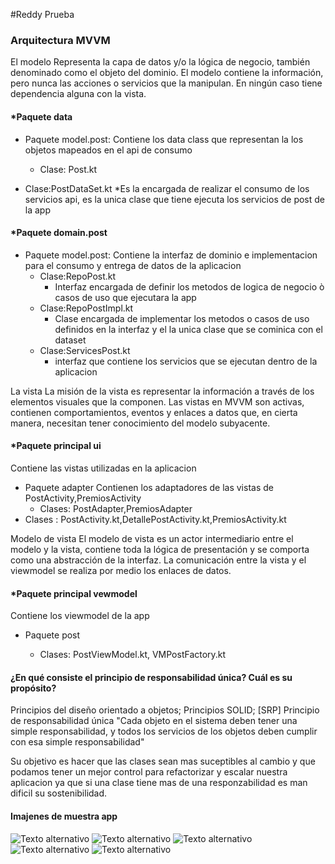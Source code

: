 #Reddy Prueba

### Arquitectura MVVM

El modelo
Representa la capa de datos y/o la lógica de negocio, también denominado como el objeto del dominio. El modelo contiene la información, pero nunca las acciones o servicios que la manipulan. En ningún caso tiene dependencia alguna con la vista.

#### *Paquete data

  * Paquete model.post:  Contiene los data class que representan la los objetos mapeados en el api de consumo
    * Clase: Post.kt

  * Clase:PostDataSet.kt 
    *Es la encargada de realizar el consumo de los servicios api, es la unica clase que tiene ejecuta los servicios de post de la app

#### *Paquete domain.post

  * Paquete model.post:  Contiene la interfaz de dominio e implementacion para el consumo y entrega de datos de la aplicacion
    * Clase:RepoPost.kt
        * Interfaz encargada de definir los metodos de logica de negocio ò casos de uso que ejecutara la app
    * Clase:RepoPostImpl.kt
        * Clase encargada de implementar los metodos o casos de uso definidos en la interfaz y el la unica clase que se cominica con el dataset
    * Clase:ServicesPost.kt
        * interfaz que contiene los servicios que se ejecutan dentro de la aplicacion

La vista
La misión de la vista es representar la información a través de los elementos visuales que la componen. Las vistas en MVVM son activas, contienen comportamientos, eventos y enlaces a datos que, en cierta manera, necesitan tener conocimiento del modelo subyacente.

#### *Paquete principal ui
  Contiene las vistas utilizadas en la aplicacion
  * Paquete adapter
  Contienen los adaptadores de las vistas de PostActivity,PremiosActivity
    * Clases: PostAdapter,PremiosAdapter
* Clases : PostActivity.kt,DetallePostActivity.kt,PremiosActivity.kt

Modelo de vista
El modelo de vista es un actor intermediario entre el modelo y la vista, contiene toda la lógica de presentación y se comporta como una abstracción de la interfaz. La comunicación entre la vista y el viewmodel se realiza por medio los enlaces de datos.

#### *Paquete principal vewmodel
  Contiene los viewmodel de la app
  * Paquete post

    * Clases: PostViewModel.kt, VMPostFactory.kt


#### ¿En qué consiste el principio de responsabilidad única? Cuál es su propósito?

Principios del diseño orientado a objetos; Principios SOLID; [SRP] Principio de responsabilidad única
"Cada objeto en el sistema deben tener una simple responsabilidad, y todos los servicios de los objetos deben cumplir con esa simple responsabilidad"

Su objetivo es hacer que las clases sean mas suceptibles al cambio y que podamos tener un mejor control para refactorizar y escalar nuestra aplicacion ya que si una clase tiene mas de una responzabilidad es man dificil su sostenibilidad. 


#### Imajenes de muestra app

![Texto alternativo](1.jpeg)
![Texto alternativo](2.jpeg)
![Texto alternativo](3.jpeg)
![Texto alternativo](5.jpeg)
![Texto alternativo](4.jpeg)
